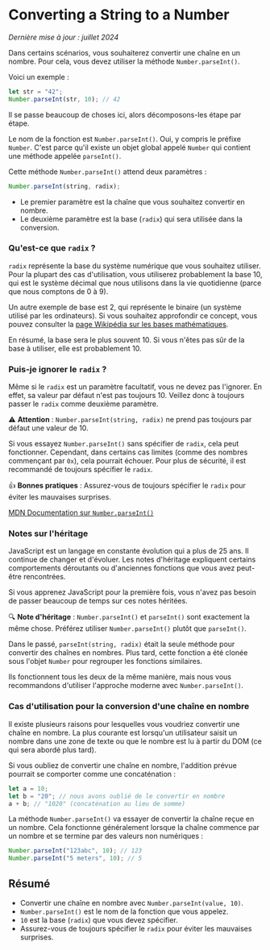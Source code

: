 # Converting a String to a Number

_Dernière mise à jour : juillet 2024_

Dans certains scénarios, vous souhaiterez convertir une chaîne en un nombre. Pour cela, vous devez utiliser la méthode `Number.parseInt()`.

Voici un exemple :

```javascript
let str = "42";
Number.parseInt(str, 10); // 42
```

Il se passe beaucoup de choses ici, alors décomposons-les étape par étape.

Le nom de la fonction est `Number.parseInt()`. Oui, y compris le préfixe `Number`. C'est parce qu'il existe un objet global appelé `Number` qui contient une méthode appelée `parseInt()`.

Cette méthode `Number.parseInt()` attend deux paramètres :

```javascript
Number.parseInt(string, radix);
```

- Le premier paramètre est la chaîne que vous souhaitez convertir en nombre.
- Le deuxième paramètre est la base (`radix`) qui sera utilisée dans la conversion.

### Qu'est-ce que `radix` ?

`radix` représente la base du système numérique que vous souhaitez utiliser. Pour la plupart des cas d'utilisation, vous utiliserez probablement la base 10, qui est le système décimal que nous utilisons dans la vie quotidienne (parce que nous comptons de 0 à 9).

Un autre exemple de base est 2, qui représente le binaire (un système utilisé par les ordinateurs). Si vous souhaitez approfondir ce concept, vous pouvez consulter la [page Wikipédia sur les bases mathématiques](https://fr.wikipedia.org/wiki/Base_math%C3%A9matique).

En résumé, la base sera le plus souvent 10. Si vous n'êtes pas sûr de la base à utiliser, elle est probablement 10.

### Puis-je ignorer le `radix` ?

Même si le `radix` est un paramètre facultatif, vous ne devez pas l'ignorer. En effet, sa valeur par défaut n'est pas toujours 10. Veillez donc à toujours passer le `radix` comme deuxième paramètre.

⚠️ **Attention** : `Number.parseInt(string, radix)` ne prend pas toujours par défaut une valeur de 10.

Si vous essayez `Number.parseInt()` sans spécifier de `radix`, cela peut fonctionner. Cependant, dans certains cas limites (comme des nombres commençant par `0x`), cela pourrait échouer. Pour plus de sécurité, il est recommandé de toujours spécifier le `radix`.

👍 **Bonnes pratiques** : Assurez-vous de toujours spécifier le `radix` pour éviter les mauvaises surprises.

[MDN Documentation sur `Number.parseInt()`](https://developer.mozilla.org/fr/docs/Web/JavaScript/Reference/Global_Objects/Number/parseInt)

### Notes sur l'héritage

JavaScript est un langage en constante évolution qui a plus de 25 ans. Il continue de changer et d'évoluer. Les notes d'héritage expliquent certains comportements déroutants ou d'anciennes fonctions que vous avez peut-être rencontrées.

Si vous apprenez JavaScript pour la première fois, vous n'avez pas besoin de passer beaucoup de temps sur ces notes héritées.

🔍 **Note d'héritage** : `Number.parseInt()` et `parseInt()` sont exactement la même chose. Préférez utiliser `Number.parseInt()` plutôt que `parseInt()`.

Dans le passé, `parseInt(string, radix)` était la seule méthode pour convertir des chaînes en nombres. Plus tard, cette fonction a été clonée sous l'objet `Number` pour regrouper les fonctions similaires.

Ils fonctionnent tous les deux de la même manière, mais nous vous recommandons d'utiliser l'approche moderne avec `Number.parseInt()`.

### Cas d'utilisation pour la conversion d'une chaîne en nombre

Il existe plusieurs raisons pour lesquelles vous voudriez convertir une chaîne en nombre. La plus courante est lorsqu'un utilisateur saisit un nombre dans une zone de texte ou que le nombre est lu à partir du DOM (ce qui sera abordé plus tard).

Si vous oubliez de convertir une chaîne en nombre, l'addition prévue pourrait se comporter comme une concaténation :

```javascript
let a = 10;
let b = "20"; // nous avons oublié de le convertir en nombre
a + b; // "1020" (concaténation au lieu de somme)
```

La méthode `Number.parseInt()` va essayer de convertir la chaîne reçue en un nombre. Cela fonctionne généralement lorsque la chaîne commence par un nombre et se termine par des valeurs non numériques :

```javascript
Number.parseInt("123abc", 10); // 123
Number.parseInt("5 meters", 10); // 5
```

## Résumé

- Convertir une chaîne en nombre avec `Number.parseInt(value, 10)`.
- `Number.parseInt()` est le nom de la fonction que vous appelez.
- `10` est la base (`radix`) que vous devez spécifier.
- Assurez-vous de toujours spécifier le `radix` pour éviter les mauvaises surprises.
```
